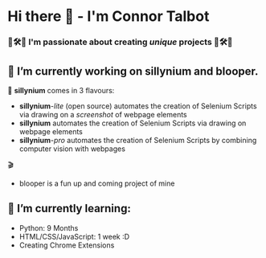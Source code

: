 # Hi there 👋 - I'm Connor Talbot
### 🎼🛠🧪 I'm passionate about creating *unique* projects 🎼🛠🧪 ###

<!--
**con-dog/con-dog** is a ✨ _special_ ✨ repository because its `README.md` (this file) appears on your GitHub profile.
-->

## 🔭 I’m currently working on sillynium and blooper. ##
🤡 
**sillynium** comes in 3 flavours:
  - **sillynium**-*lite* (open source) automates the creation of Selenium Scripts via drawing on a *screenshot* of webpage elements
  - **sillynium** automates the creation of Selenium Scripts via drawing on webpage elements
  - **sillynium**-*pro* automates the creation of Selenium Scripts by combining computer vision with webpages


🎬 
  - blooper is a fun up and coming project of mine

## 🌱 I’m currently learning:
- Python: 9 Months
- HTML/CSS/JavaScript: 1 week :D
- Creating Chrome Extensions
